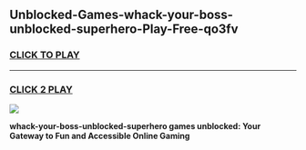 
## Unblocked-Games-whack-your-boss-unblocked-superhero-Play-Free-qo3fv
<h3>
<a href="https://premium76.site?title=whack-your-boss-unblocked-superhero&ref=23A">CLICK TO PLAY</a></h3>
<hr>

<h3>
<a href="https://premium76.site?title=whack-your-boss-unblocked-superhero&ref=23A">CLICK 2 PLAY</a>
  
</h3>

<a href="https://premium76.site?title=whack-your-boss-unblocked-superhero&ref=23A"><img src="https://clearcache.store/games.png"></a>


**whack-your-boss-unblocked-superhero games unblocked: Your Gateway to Fun and Accessible Online Gaming**
